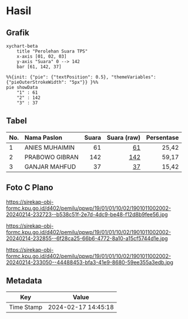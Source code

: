 # Hasil

## Grafik

```mermaid
xychart-beta
    title "Perolehan Suara TPS"
    x-axis [01, 02, 03]
    y-axis "Suara" 0 --> 142
    bar [61, 142, 37]
```

```mermaid
%%{init: {"pie": {"textPosition": 0.5}, "themeVariables": {"pieOuterStrokeWidth": "5px"}} }%%
pie showData
    "1" : 61
    "2" : 142
    "3" : 37
```

## Tabel

| No. | Nama Paslon    | Suara | Suara (raw) | Persentase |
|:--- |:-------------- | -----:| -----------:| ----------:|
| 1   | ANIES MUHAIMIN | 61    | [61][p-1]   | 25,42      |
| 2   | PRABOWO GIBRAN | 142   | [142][p-2]  | 59,17      |
| 3   | GANJAR MAHFUD  | 37    | [37][p-3]   | 15,42      |


[p-1]: https://github.com/gigit-pemilu/pemilu-2024-19-kepulauan-bangka-belitung/blob/main/pilpres/hitung-suara/sub/19-kepulauan-bangka-belitung/sub/01-bangka/sub/01-sungailiat/sub/1002-sri-menanti/sub/002-tps/sub/paslon-1.txt
[p-2]: https://github.com/gigit-pemilu/pemilu-2024-19-kepulauan-bangka-belitung/blob/main/pilpres/hitung-suara/sub/19-kepulauan-bangka-belitung/sub/01-bangka/sub/01-sungailiat/sub/1002-sri-menanti/sub/002-tps/sub/paslon-2.txt
[p-3]: https://github.com/gigit-pemilu/pemilu-2024-19-kepulauan-bangka-belitung/blob/main/pilpres/hitung-suara/sub/19-kepulauan-bangka-belitung/sub/01-bangka/sub/01-sungailiat/sub/1002-sri-menanti/sub/002-tps/sub/paslon-3.txt

## Foto C Plano

https://sirekap-obj-formc.kpu.go.id/d402/pemilu/ppwp/19/01/01/10/02/1901011002002-20240214-232723--b538c51f-2e7d-4dc9-be48-f12d8b9fee56.jpg

https://sirekap-obj-formc.kpu.go.id/d402/pemilu/ppwp/19/01/01/10/02/1901011002002-20240214-232855--6f28ca25-66b6-4772-8a10-a15cf5744d1e.jpg

https://sirekap-obj-formc.kpu.go.id/d402/pemilu/ppwp/19/01/01/10/02/1901011002002-20240214-233050--44488453-bfa3-41e9-8680-59ee355a3edb.jpg


## Metadata

| Key        | Value               |
| ---------- | ------------------- |
| Time Stamp | 2024-02-17 14:45:18 |



